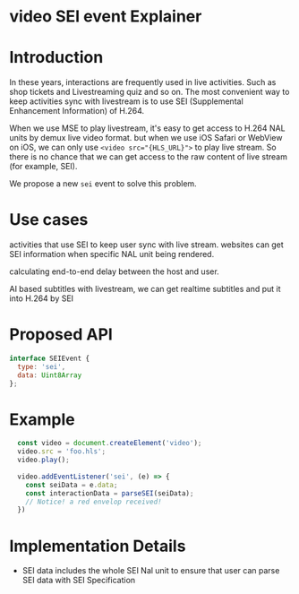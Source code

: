 # video SEI event Explainer

# Introduction

In these years, interactions are frequently used in live activities. Such as shop tickets and Livestreaming quiz and so on. The most convenient way to keep activities sync with livestream is to use SEI (Supplemental Enhancement Information) of H.264. 

When we use MSE to play livestream, it's easy to get access to H.264 NAL units by demux live video format. but when we use iOS Safari or WebView on iOS, we can only use `<video src="{HLS_URL}">` to play live stream. So there is no chance that we can get access to the raw content of live stream (for example, SEI).

We propose a new `sei` event to solve this problem.


# Use cases

activities that use SEI to keep user sync with live stream. websites can get SEI information when specific NAL unit being  rendered.

calculating end-to-end delay between the host and user.

AI based subtitles with livestream, we can get realtime subtitles and put it into H.264 by SEI




# Proposed API

```Javascript
interface SEIEvent {
  type: 'sei',
  data: Uint8Array
};
```


# Example

```Javascript
  const video = document.createElement('video');
  video.src = 'foo.hls';
  video.play();
  
  video.addEventListener('sei', (e) => {
    const seiData = e.data;
    const interactionData = parseSEI(seiData);
    // Notice! a red envelop received!
  })
```



# Implementation Details

* SEI data includes the whole SEI Nal unit to ensure that user can parse SEI data with SEI Specification
